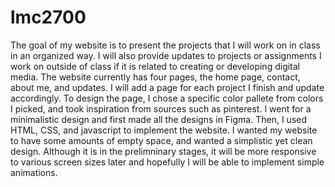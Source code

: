 # lmc2700

The goal of my website is to present the projects that I will work on in class in an organized way. I will also provide updates to projects or assignments I work on outside of class if it is related to creating or developing digital media. The website currently has four pages, the home page, contact, about me, and updates. I will add a page for each project I finish and update accordingly. To design the page, I chose a specific color pallete from colors I picked, and took inspiration from sources such as pinterest. I went for a minimalistic design and first made all the designs in Figma. Then, I used HTML, CSS, and javascript to implement the website. I wanted my website to have some amounts of empty space, and wanted a simplistic yet clean design. Although it is in the prelimninary stages, it will be more responsive to various screen sizes later and hopefully I will be able to implement simple animations. 
